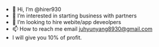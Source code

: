 - 👋 Hi, I’m @hirer930
- 👀 I’m interested in starting business with partners
- 💞️ I’m looking to hire webite/app deveolpers
- 📫 How to reach me email juhyunyang8930@gmail.com
- I will give you 10% of profit. 

<!---
hirer930/hirer930 is a ✨ special ✨ repository because its `README.md` (this file) appears on your GitHub profile.
You can click the Preview link to take a look at your changes.
--->
